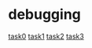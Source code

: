 # debugging
[task0](./0-main.c)
[task1](./1-main.c)
[task2](./2-largest_number.c)
[task3](./3-print_remaing_days)
